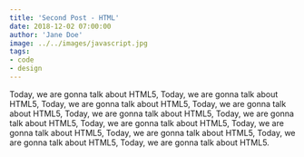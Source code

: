 ```yaml
---
title: 'Second Post - HTML'
date: 2018-12-02 07:00:00
author: 'Jane Doe'
image: ../../images/javascript.jpg
tags:
- code
- design
---
```


Today, we are gonna talk about HTML5, Today, we are gonna talk about HTML5, Today, we are gonna talk about HTML5, Today, we are gonna talk about HTML5, Today, we are gonna talk about HTML5, Today, we are gonna talk about HTML5, Today, we are gonna talk about HTML5, Today, we are gonna talk about HTML5, Today, we are gonna talk about HTML5, Today, we are gonna talk about HTML5, Today, we are gonna talk about HTML5.